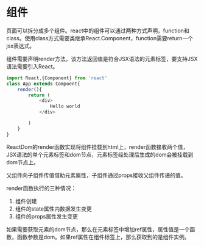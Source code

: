 # 组件

页面可以拆分成多个组件。react中的组件可以通过两种方式声明，function和class。使用class方式需要类继承React.Component，function需要return一个jsx表达式。

组件需要声明render方法，该方法返回值是符合JSX语法的元素标签，要支持JSX语法需要引入React。

```js
import React,{Component} from 'react'
class App extends Compoent{
    render(){
        return (
            <div>
            	Hello world
            </div>

        )
    }
}
```

ReactDom的render函数实现将组件挂载到html上，render函数接收两个值，JSX语法的单个元素标签和dom节点，元素标签经处理后生成的dom会被挂载到dom节点上。

父组件向子组件传值借助元素属性，子组件通过props接收父组件传递的值。

render函数执行的三种情况：

1. 组件创建
2. 组件的state属性内数据发生变更
3. 组件的props属性发生变更

如果需要获取元素的dom节点，那么在元素标签中增加ref属性，属性值是一个函数，函数参数是dom。如果ref属性在组件标签上，那么获取到的是组件实例。